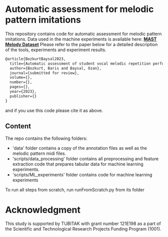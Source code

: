 
# Automatic assessment for melodic pattern imitations

This repository contains code for automatic assessment for melodic pattern imitations. Data used in the machine experiments is available here: [**MAST Melody Dataset**](https://zenodo.org/record/8007358) Please refer to the paper below for a detailed description of the tools, experiments and experiment results.

```latex
@article{BozkurtBaysal2023,
  title={Automatic assessment of student vocal melodic repetition performances},
  author={Bozkurt, Baris and Baysal, Ozan},
  journal={submitted for review},
  volume={},
  number={},
  pages={},
  year={2023},
  publisher={}
}
```
and if you use this code please cite it as above. 

## Content

The repo contains the following folders:
*   'data' folder contains a copy of the annotation files as well as the melodic pattern midi files. 
*   'scripts/data_processing' folder contains all preprocessing and feature extraction code that prepares tabular data for machine learning experiments. 
*   'scripts/ML_experiments' folder contains code for machine learning experiments 

To run all steps from scratch, run runFromScratch.py from its folder

# Acknowledgment

This study is supported by TUBITAK with grant number 121E198 as a part of the Scientific and Technological Research Projects Funding Program (1001).

